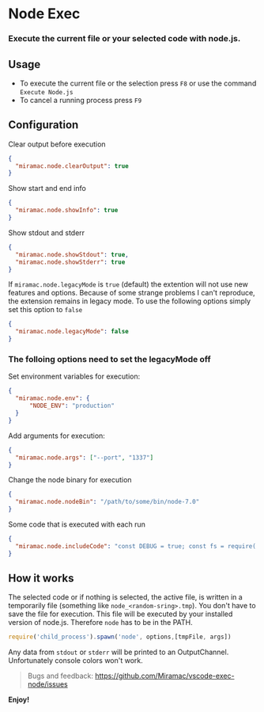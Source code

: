 # Node Exec

### Execute the current file or your selected code with node.js.

## Usage

* To execute the current file or the selection press `F8` or use the command `Execute Node.js`
* To cancel a running process press `F9`

## Configuration

Clear output before execution

````json
{
  "miramac.node.clearOutput": true
}
````

Show start and end info

````json
{
  "miramac.node.showInfo": true
}
````

Show stdout and stderr

````json
{
  "miramac.node.showStdout": true,
  "miramac.node.showStderr": true
}
````

If `miramac.node.legacyMode` is `true` (default) the extention will not use new features and options. Because of some strange problems I can't reproduce, the extension remains in legacy mode. To use the following options simply set this option to `false`

````json
{
  "miramac.node.legacyMode": false
}
````

### The folloing options need to set the legacyMode off

Set environment variables for execution:

````json
{
  "miramac.node.env": {
      "NODE_ENV": "production"
  }
}
````

Add arguments for execution:

````json
{
  "miramac.node.args": ["--port", "1337"]
}
````

Change the node binary for execution

````json
{
  "miramac.node.nodeBin": "/path/to/some/bin/node-7.0"
}
````

Some code that is executed with each run

````json
{
  "miramac.node.includeCode": "const DEBUG = true; const fs = require('fs'); "
}
````

## How it works

The selected code or if nothing is selected, the active file, is written in a temporarily file (something like `node_<random-sring>.tmp`). You don't have to save the file for execution.
This file will be executed by your installed version of node.js. Therefore `node` has to be in the PATH.

```javascript
require('child_process').spawn('node', options,[tmpFile, args])
```

Any data from `stdout` or `stderr` will be printed to an OutputChannel. Unfortunately console colors won't work.

> Bugs and feedback: https://github.com/Miramac/vscode-exec-node/issues

**Enjoy!**
